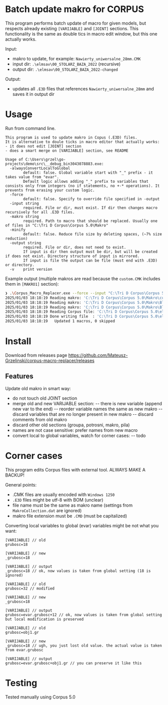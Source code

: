 # Batch update makro for CORPUS

This program performs batch update of macro for given models, but respects already existing `[VARIJABLE]` and `[JOINT]` sections. 
This functionality is the same as double tics in macro edit window, but this one actually works.

Input:
- makro to update, for example: `Nawierty_uniwersalne_28mm.CMK`
- input dir: `.\elmsav\00_STOLARZ_BAZA_2022` (recursive)
- output dir: `.\elmsav\00_STOLARZ_BAZA_2022-changed`

Output:
- updates all `.E3D` files that references `Nawierty_uniwersalne_28mm` and saves it in output dir

# Usage

Run from command line.

```
This program is used to update makro in Copus (.E3D) files. 
It is alternative to doule ticks in macro editor that actually works: 
- it does not edit [JOINT] section
- does a smart merge on [VARIJABLE] section, see README

Usage of C:\Users\grzel\go-projects\demo\src\__debug_bin3043078883.exe:
  -alwaysConvertLocalToGlobal
    	default: false. Global variable start with "_" prefix - it takes value from "evar". 
    	Default logic allows adding "_" prefix to variables that consists only from integers (no if statements, no +-* operations). It prevents from erasing your custom logic.
  -force
    	default: false. Specify to override file specified in -output
  -input string
    	required. File or dir, must exist. If dir then changes macro recursively for all .E3D files.
  -makro string
    	required. Path to macro that should be replaced. Usually one of files in "C:\Tri D Corpus\Corpus 5.0\Makro"
  -minify
    	default: false. Reduce file size by deleting spaces, (~7% size reduction)
  -output string
    	required. File or dir, does not need to exist. 
    	If input is dir then output must be dir, but will be created if does not exist. Directory structure of input is mirrored.
    	If input is file the output can be file (must end with .E3D) or directory.
  -v	print version
```

Example output (multiple makros are read because the `custom.CMK` includes them in `[MAKRO1]` section):

```bash
❯ .\Corpus_Macro_Replacer.exe --force --input "C:\Tri D Corpus\Corpus 5.0\elmsav\_modifications\simple_original_custom_with_submacro.E3D" --output "C:\Tri D Corpus\Corpus 5.0\elmsav\_modifications\simple_original_custom_with_submacro_output.E3D" --makro "C:\Tri D Corpus\Corpus 5.0\Makro\custom.CMK"
2025/01/03 18:18:19 Reading makro: 'C:\Tri D Corpus\Corpus 5.0\Makro\custom.CMK'
2025/01/03 18:18:19 Reading makro: 'C:\Tri D Corpus\Corpus 5.0\Makro\Blenda.CMK'
2025/01/03 18:18:19 Reading makro: 'C:\Tri D Corpus\Corpus 5.0\Makro\Blenda_dodatkowa.CMK'
2025/01/03 18:18:19 Reading Corpus file: 'C:\Tri D Corpus\Corpus 5.0\elmsav\_modifications\simple_original_custom_with_submacro.E3D'
2025/01/03 18:18:19 Done writing file  : 'C:\Tri D Corpus\Corpus 5.0\elmsav\_modifications\simple_original_custom_with_submacro_output.E3D'
2025/01/03 18:18:19   Updated 1 macros, 0 skipped
```

# Install

Download from releases page https://github.com/Mateusz-Grzelinski/corpus-macro-replacer/releases

## Features

Update old makro in smart way:

- do not touch old JOINT section
- merge old and new VARIJABLE section:
-- there is new variable (append new var to the end)
-- reorder variable names the same as new makro
-- discard variables that are no longer present in new makro
-- discard comments from old makro
- discard other old sections (groupa, potrosni, makro, pila)
- names are not case sensitive: prefer names from new macro
- convert local to global variables, watch for corner cases:
-- todo

# Corner cases

This program edits Corpus files with external tool. ALWAYS MAKE A BACKUP!

General points:

- .CMK files are usually encoded with `Windows 1250` 
- `.E3D` files might be utf-8 with BOM (unclear)
- file name must be the same as makro name (settings from `MakroCollection.dat` are ignored)
- makro file extension must be `.CMD` (must be capitalized)

Converting local variables to global (evar) variables might be not what you want:

```
[VARIJABLE] // old
grubosc=18

[VARIJABLE] // new
_grubosc=18

[VARIJABLE] // output
_grubosc=18 // ok, now values is taken from global setting (18 is ignored)
```

```
[VARIJABLE] // old
grubosc=32 // modified

[VARIJABLE] // new
_grubosc=18

[VARIJABLE] // output 
grubosc=evar.grubosc+12 // ok, now values is taken from global setting but local modification is preserved
```

```
[VARIJABLE] // old
grubosc=obj1.gr

[VARIJABLE] // new
_grubosc=18 // ugh, you just lost old value. the actual value is taken from evar.grubosc

[VARIJABLE] // output
grubosc=evar.grubosc+obj1.gr // you can preserve it like this
```



# Testing

Tested manually using Corpus 5.0